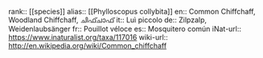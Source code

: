 

rank:: [[species]]
alias:: [[Phylloscopus collybita]]
en:: Common Chiffchaff, Woodland Chiffchaff, ചിഫ്ചാഫ്
it:: Luì piccolo
de:: Zilpzalp, Weidenlaubsänger
fr:: Pouillot véloce
es:: Mosquitero común
iNat-url:: https://www.inaturalist.org/taxa/117016
wiki-url:: http://en.wikipedia.org/wiki/Common_chiffchaff